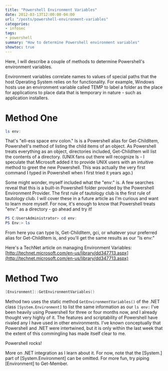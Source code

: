 ```yaml
---
title: "Powershell Environment Variables"
date: 2012-03-13T12:00:00-04:00
url: "/posts/powershell-environment-variables"
categories:
- infosec
tags:
- powershell
summary: "How to determine Powershell environment variables"
showtoc: true
---
```

Here, I will describe a couple of methods to determine Powershell's environment
variables.

Environment variables correlate names to values of special paths that the host
Operating System relies on for functionality.  For example, Windows hosts use an
environment variable called TEMP to label a folder as the place for applications
to place data that is temporary in nature - such as application installers.

# Method One

```powershell
ls env:
```

That's "ell-ess space env colon."  ls is a Powershell alias for Get-ChildItem,
Powershell's method of listing the child items of an object.  As Powershell
treats everything as an object, directories included, Get-ChildItem will list
the contents of a directory.  (UNIX fans out there will recognize ls - I
speculate that Microsoft added it to provide UNIX users with an intuitive method
to greet the new Powershell.  This was actually the very first command I typed
in Powershell when I first tried it years ago.)

Some might wonder, myself included what the "env:" is.  A few searches reveal
that this is a built-in Powershell folder provided by the Powershell Environment
Provider.  The first rule of tautology club is the first rule of tautology club.
I will cover these in a future article as I'm curious and want to learn more
myself.  For now, it's enough to know that Powershell treats "env:" as a
directory - go ahead and try it!

```powershell
PS C:UsersAdministrator> cd env:
PS Env:> ls
```

From here you can type ls, Get-ChildItem, gci, or whatever your preferred alias
for Get-ChildItem is, and you'll get the same results as our "ls env:"

Here's a TechNet article on managing Environment Variables:
[http://technet.microsoft.com/en-us/library/dd347713.aspx](http://technet.microsoft.com/en-us/library/dd347713.aspx)

# Method Two

```powershell
[Environment]::GetEnvironmentVariables() 
```

Method two uses the static method `GetEnvironmentVariables()` of the .NET class
`[System.Environment]` to list the same information as our `ls env:`  I've been
heavily using Powershell for three or four months now, and I already thought
very highly of it.  The features and scriptability of Powershell have rivaled
any I have used in other environments. I've known conceptually that Powershell
and .NET were intertwined, but it is only within the last week that the extent
of this commingling has made itself clear to me.

Powershell rocks!

More on .NET integration as I learn about it.  For now, note that the [System.]
part of [System.Environment] can be omitted.  For more fun, try piping
[Environment] to Get-Member.
